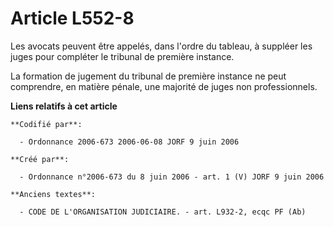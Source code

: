 # Article L552-8

Les avocats peuvent être appelés, dans l'ordre du tableau, à suppléer les juges pour compléter le tribunal de première
instance.

La formation de jugement du tribunal de première instance ne peut comprendre, en matière pénale, une majorité de juges non
professionnels.

**Liens relatifs à cet article**

	**Codifié par**:

	  - Ordonnance 2006-673 2006-06-08 JORF 9 juin 2006

	**Créé par**:

	  - Ordonnance n°2006-673 du 8 juin 2006 - art. 1 (V) JORF 9 juin 2006

	**Anciens textes**:

	  - CODE DE L'ORGANISATION JUDICIAIRE. - art. L932-2, ecqc PF (Ab)
